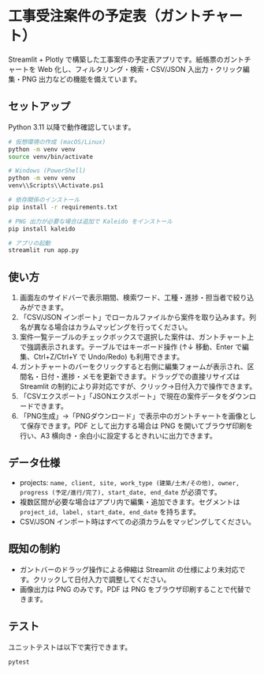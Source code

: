 # 工事受注案件の予定表（ガントチャート）

Streamlit + Plotly で構築した工事案件の予定表アプリです。紙帳票のガントチャートを Web 化し、フィルタリング・検索・CSV/JSON 入出力・クリック編集・PNG 出力などの機能を備えています。

## セットアップ

Python 3.11 以降で動作確認しています。

```bash
# 仮想環境の作成 (macOS/Linux)
python -m venv venv
source venv/bin/activate

# Windows (PowerShell)
python -m venv venv
venv\\Scripts\\Activate.ps1

# 依存関係のインストール
pip install -r requirements.txt

# PNG 出力が必要な場合は追加で Kaleido をインストール
pip install kaleido

# アプリの起動
streamlit run app.py
```

## 使い方

1. 画面左のサイドバーで表示期間、検索ワード、工種・進捗・担当者で絞り込みができます。
2. 「CSV/JSON インポート」でローカルファイルから案件を取り込みます。列名が異なる場合はカラムマッピングを行ってください。
3. 案件一覧テーブルのチェックボックスで選択した案件は、ガントチャート上で強調表示されます。テーブルではキーボード操作 (↑↓ 移動、Enter で編集、Ctrl+Z/Ctrl+Y で Undo/Redo) も利用できます。
4. ガントチャートのバーをクリックすると右側に編集フォームが表示され、区間名・日付・進捗・メモを更新できます。ドラッグでの直接リサイズは Streamlit の制約により非対応ですが、クリック→日付入力で操作できます。
5. 「CSVエクスポート」「JSONエクスポート」で現在の案件データをダウンロードできます。
6. 「PNG生成」→「PNGダウンロード」で表示中のガントチャートを画像として保存できます。PDF として出力する場合は PNG を開いてブラウザ印刷を行い、A3 横向き・余白小に設定するときれいに出力できます。

## データ仕様

- projects: `name, client, site, work_type (建築/土木/その他), owner, progress (予定/進行/完了), start_date, end_date` が必須です。
- 複数区間が必要な場合はアプリ内で編集・追加できます。セグメントは `project_id, label, start_date, end_date` を持ちます。
- CSV/JSON インポート時はすべての必須カラムをマッピングしてください。

## 既知の制約

- ガントバーのドラッグ操作による伸縮は Streamlit の仕様により未対応です。クリックして日付入力で調整してください。
- 画像出力は PNG のみです。PDF は PNG をブラウザ印刷することで代替できます。

## テスト

ユニットテストは以下で実行できます。

```bash
pytest
```
